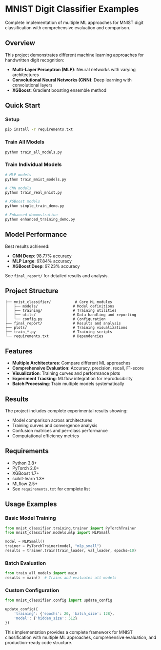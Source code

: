 # MNIST Digit Classifier Examples

Complete implementation of multiple ML approaches for MNIST digit classification with comprehensive evaluation and comparison.

## Overview

This project demonstrates different machine learning approaches for handwritten digit recognition:

- **Multi-Layer Perceptron (MLP)**: Neural networks with varying architectures
- **Convolutional Neural Networks (CNN)**: Deep learning with convolutional layers  
- **XGBoost**: Gradient boosting ensemble method

## Quick Start

### Setup
```bash
pip install -r requirements.txt
```

### Train All Models
```bash
python train_all_models.py
```

### Train Individual Models
```bash
# MLP models
python train_mnist_models.py

# CNN models  
python train_real_mnist.py

# XGBoost models
python simple_train_demo.py

# Enhanced demonstration
python enhanced_training_demo.py
```

## Model Performance

Best results achieved:
- **CNN Deep**: 98.77% accuracy
- **MLP Large**: 97.84% accuracy  
- **XGBoost Deep**: 97.23% accuracy

See `final_report/` for detailed results and analysis.

## Project Structure

```
├── mnist_classifier/           # Core ML modules
│   ├── models/                # Model definitions
│   ├── training/              # Training utilities
│   ├── utils/                 # Data handling and reporting
│   └── config.py              # Configuration
├── final_report/              # Results and analysis
├── plots/                     # Training visualizations
├── train_*.py                 # Training scripts
└── requirements.txt           # Dependencies
```

## Features

- **Multiple Architectures**: Compare different ML approaches
- **Comprehensive Evaluation**: Accuracy, precision, recall, F1-score
- **Visualization**: Training curves and performance plots
- **Experiment Tracking**: MLflow integration for reproducibility
- **Batch Processing**: Train multiple models systematically

## Results

The project includes complete experimental results showing:
- Model comparison across architectures
- Training curves and convergence analysis
- Confusion matrices and per-class performance
- Computational efficiency metrics

## Requirements

- Python 3.8+
- PyTorch 2.0+
- XGBoost 1.7+
- scikit-learn 1.3+
- MLflow 2.5+
- See `requirements.txt` for complete list

## Usage Examples

### Basic Model Training
```python
from mnist_classifier.training.trainer import PyTorchTrainer
from mnist_classifier.models.mlp import MLPSmall

model = MLPSmall()
trainer = PyTorchTrainer(model, "mlp_small")
results = trainer.train(train_loader, val_loader, epochs=10)
```

### Batch Evaluation
```python
from train_all_models import main
results = main()  # Trains and evaluates all models
```

### Custom Configuration
```python
from mnist_classifier.config import update_config

update_config({
    'training': {'epochs': 20, 'batch_size': 128},
    'model': {'hidden_size': 512}
})
```

This implementation provides a complete framework for MNIST classification with multiple ML approaches, comprehensive evaluation, and production-ready code structure.